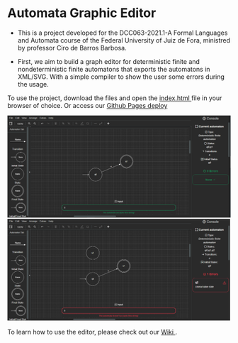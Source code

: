 # Automata Graphic Editor
- This is a project developed for the DCC063-2021.1-A Formal Languages ​​and Automata course of the Federal University of Juiz de Fora, ministred by professor Ciro de Barros Barbosa.

- First, we aim to build a graph editor for deterministic finite and nondeterministic finite automatons that exports the automatons in XML/SVG. With a simple compiler to show the user some errors during the usage.

To use the project, download the files and open the <a href="https://github.com/Piazzi/automata-graphic-editor/blob/main/index.html"> index.html </a> file in your browser of choice. Or access our <a href="https://piazzi.github.io/automata-graphic-editor/"> Github Pages deploy </a>

<img src="images/editor.PNG">
<img src="images/editor2.PNG">

To learn how to use the editor, please check out our <a href="https://github.com/Piazzi/automata-graphic-editor.wiki.git"> Wiki </a> .
